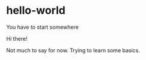 # hello-world
You have to start somewhere

Hi there!

Not much to say for now. Trying to learn some basics.
